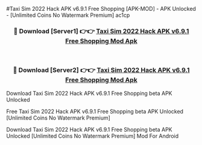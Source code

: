 #Taxi Sim 2022 Hack APK v6.9.1 Free Shopping [APK-MOD] - APK Unlocked - [Unlimited Coins No Watermark Premium] ac1cp



<div align="center">

<h3>🔴 Download [Server1] 👉👉 <a href="https://momento.my/?title=Taxi_Sim_2022_Hack_APK_v6.9.1_Free_Shopping">Taxi Sim 2022 Hack APK v6.9.1 Free Shopping Mod Apk</a></h3><br>

<h3>🔴 Download [Server2] 👉👉 <a href="https://momento.my/?title=Taxi_Sim_2022_Hack_APK_v6.9.1_Free_Shopping">Taxi Sim 2022 Hack APK v6.9.1 Free Shopping Mod Apk</a></h3>
</div>



Download Taxi Sim 2022 Hack APK v6.9.1 Free Shopping beta APK Unlocked

Free Taxi Sim 2022 Hack APK v6.9.1 Free Shopping beta APK Unlocked [Unlimited Coins No Watermark Premium]

Download Taxi Sim 2022 Hack APK v6.9.1 Free Shopping beta APK Unlocked [Unlimited Coins No Watermark Premium] Mod For Android
